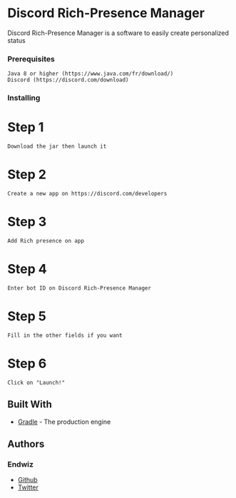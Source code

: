 # Discord Rich-Presence Manager

Discord Rich-Presence Manager is a software to easily create personalized status

### Prerequisites

```
Java 8 or higher (https://www.java.com/fr/download/)
Discord (https://discord.com/download)
```

### Installing
# Step 1
```
Download the jar then launch it
```
# Step 2
```
Create a new app on https://discord.com/developers
```
# Step 3
```
Add Rich presence on app
```
# Step 4
```
Enter bot ID on Discord Rich-Presence Manager
```
# Step 5
```
Fill in the other fields if you want
```
# Step 6
```
Click on "Launch!"
```

## Built With

* [Gradle](https://gradle.org/) - The production engine

## Authors

### Endwiz
* [Github](https://github.com/Endwiz/)
* [Twitter](https://twitter.com/Endwiz_YT)
